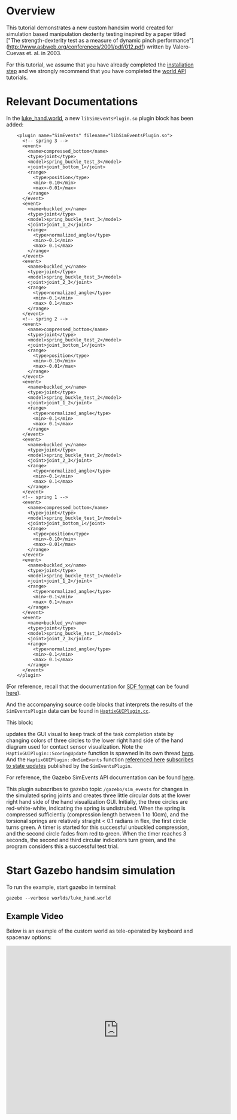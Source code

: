 # Overview

This tutorial demonstrates a new custom handsim world created for simulation based
manipulation dexterity testing inspired by a paper titled
["The strength-dexterity test as a measure of dynamic pinch performance"]
(http://www.asbweb.org/conferences/2001/pdf/012.pdf)
written by Valero-Cuevas et. al. in 2003.

For this tutorial, we assume that you have already completed the
[installation step](http://gazebosim.org/tutorials?tut=haptix_install&cat=haptix)
and we strongly recommend that you have completed the
[world API](http://gazebosim.org/tutorials?tut=haptix_sim_api&cat=haptix)
tutorials.

# Relevant Documentations

In the [luke_hand.world](https://bitbucket.org/osrf/handsim/src/8fe03d4d113659c1cc04ea788792b1b7e995c267/worlds/luke_hand.world?at=default&fileviewer=file-view-default#luke_hand.world-4),
  a new `libSimEventsPlugin.so` plugin block has been added:

~~~
    <plugin name="SimEvents" filename="libSimEventsPlugin.so">
      <!-- spring 3 -->
      <event>
        <name>compressed_bottom</name>
        <type>joint</type>
        <model>spring_buckle_test_3</model>
        <joint>joint_bottom_1</joint>
        <range>
          <type>position</type>
          <min>-0.10</min>
          <max>-0.01</max>
        </range>
      </event>
      <event>
        <name>buckled_x</name>
        <type>joint</type>
        <model>spring_buckle_test_3</model>
        <joint>joint_1_2</joint>
        <range>
          <type>normalized_angle</type>
          <min>-0.1</min>
          <max> 0.1</max>
        </range>
      </event>
      <event>
        <name>buckled_y</name>
        <type>joint</type>
        <model>spring_buckle_test_3</model>
        <joint>joint_2_3</joint>
        <range>
          <type>normalized_angle</type>
          <min>-0.1</min>
          <max> 0.1</max>
        </range>
      </event>
      <!-- spring 2 -->
      <event>
        <name>compressed_bottom</name>
        <type>joint</type>
        <model>spring_buckle_test_2</model>
        <joint>joint_bottom_1</joint>
        <range>
          <type>position</type>
          <min>-0.10</min>
          <max>-0.01</max>
        </range>
      </event>
      <event>
        <name>buckled_x</name>
        <type>joint</type>
        <model>spring_buckle_test_2</model>
        <joint>joint_1_2</joint>
        <range>
          <type>normalized_angle</type>
          <min>-0.1</min>
          <max> 0.1</max>
        </range>
      </event>
      <event>
        <name>buckled_y</name>
        <type>joint</type>
        <model>spring_buckle_test_2</model>
        <joint>joint_2_3</joint>
        <range>
          <type>normalized_angle</type>
          <min>-0.1</min>
          <max> 0.1</max>
        </range>
      </event>
      <!-- spring 1 -->
      <event>
        <name>compressed_bottom</name>
        <type>joint</type>
        <model>spring_buckle_test_1</model>
        <joint>joint_bottom_1</joint>
        <range>
          <type>position</type>
          <min>-0.10</min>
          <max>-0.01</max>
        </range>
      </event>
      <event>
        <name>buckled_x</name>
        <type>joint</type>
        <model>spring_buckle_test_1</model>
        <joint>joint_1_2</joint>
        <range>
          <type>normalized_angle</type>
          <min>-0.1</min>
          <max> 0.1</max>
        </range>
      </event>
      <event>
        <name>buckled_y</name>
        <type>joint</type>
        <model>spring_buckle_test_1</model>
        <joint>joint_2_3</joint>
        <range>
          <type>normalized_angle</type>
          <min>-0.1</min>
          <max> 0.1</max>
        </range>
      </event>
    </plugin>
~~~

(For reference, recall that the documentation for [SDF format](http://www.sdformat.org/) can be found [here](http://gazebosim.org/tutorials?cat=build_world)).

And the accompanying source code blocks that interprets the results of the `SimEventsPlugin` data can be found in [`HaptixGUIPlugin.cc`](https://bitbucket.org/osrf/handsim/src/spring_buckle_test/src/HaptixGUIPlugin.cc).

This block:

<include lang='c' src='https://bitbucket.org/osrf/handsim/raw/d8e8f7e996266a85dc15e63687d1c8ee15e4bab7/src/HaptixGUIPlugin.cc' from='/void HaptixGUIPlugin::ScoringUpdate\(\)/' to='/void HaptixGUIPlugin::PollTracking/' /> 

updates the GUI visual to keep track of the task completion state by changing colors of three circles to the lower right hand
side of the hand diagram used for contact sensor visualization.
Note the `HaptixGUIPlugin::ScoringUpdate` function is spawned in its own thread [here](https://bitbucket.org/osrf/handsim/src/d8e8f7e996266a85dc15e63687d1c8ee15e4bab7/src/HaptixGUIPlugin.cc?at=default&fileviewer=file-view-default#HaptixGUIPlugin.cc-718).
And the `HaptixGUIPlugin::OnSimEvents` function [referenced here](https://bitbucket.org/osrf/handsim/src/d8e8f7e996266a85dc15e63687d1c8ee15e4bab7/src/HaptixGUIPlugin.cc?at=default&fileviewer=file-view-default#HaptixGUIPlugin.cc-1560) [subscribes to state updates](https://bitbucket.org/osrf/handsim/src/d8e8f7e996266a85dc15e63687d1c8ee15e4bab7/src/HaptixGUIPlugin.cc?at=default&fileviewer=file-view-default#HaptixGUIPlugin.cc-463) published by the `SimEventsPlugin`.

For reference, the Gazebo SimEvents API documentation can be found
[here](http://osrf-distributions.s3.amazonaws.com/gazebo/api/dev/classgazebo_1_1SimEventsPlugin.html).

This plugin subscribes to gazebo topic `/gazebo/sim_events` for changes in the simulated spring joints
  and creates three little circular dots at the lower right hand side of the hand visualization GUI.
Initially, the three circles are red-white-white, indicating the spring is undistrubed.
When the spring is compressed sufficiently (compression length between 1 to 10cm), and
the torsional springs are relatively straight < 0.1 radians in flex, the first circle turns green.
A timer is started for this successful unbuckled compression, and the second circle fades from red to green.
When the timer reaches 3 seconds, the second and third circular indicators turn green, and
  the program considers this a successful test trial.

# Start Gazebo handsim simulation

To run the example, start gazebo in terminal:

~~~
gazebo --verbose worlds/luke_hand.world
~~~

## Example Video

Below is an example of the custom world as tele-operated by keyboard and spacenav options:

<iframe width="600" height="450" src="https://www.youtube.com/embed/q-WT0C6UhHc" frameborder="0" allowfullscreen></iframe>
